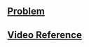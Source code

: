 ## [Problem](https://leetcode.com/problems/pascals-triangle/)

## [Video Reference](https://www.youtube.com/watch?v=ZFgJrfbaXT8)